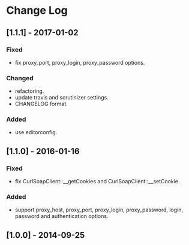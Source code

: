 # Change Log

## [1.1.1] - 2017-01-02
### Fixed
- fix proxy\_port, proxy\_login, proxy\_password options.

### Changed
- refactoring.
- update travis and scrutinizer settings.
- CHANGELOG format.

### Added
- use editorconfig.

## [1.1.0] - 2016-01-16
### Fixed
- fix CurlSoapClient::__getCookies and CurlSoapClient::__setCookie.

### Added
- support proxy\_host, proxy\_port, proxy\_login, proxy\_password, login, password and authentication options.

## [1.0.0] - 2014-09-25
